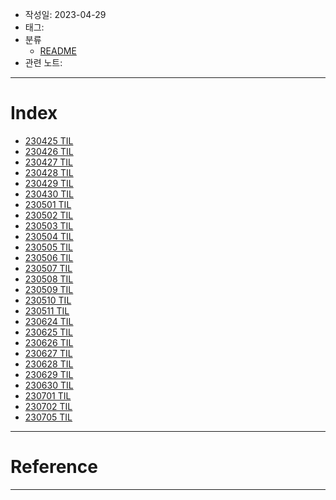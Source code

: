 - 작성일: 2023-04-29
- 태그: 
- 분류
	- [README](../README.md)
- 관련 노트:
***
# Index

- [230425 TIL](230425%20TIL.md)
- [230426 TIL](230426%20TIL.md)
- [230427 TIL](230427%20TIL.md)
- [230428 TIL](230428%20TIL.md)
- [230429 TIL](230429%20TIL.md)
- [230430 TIL](230430%20TIL.md)
- [230501 TIL](230501%20TIL.md)
- [230502 TIL](230502%20TIL.md)
- [230503 TIL](230503%20TIL.md)
- [230504 TIL](230504%20TIL.md)
- [230505 TIL](230505%20TIL.md)
- [230506 TIL](230506%20TIL.md)
- [230507 TIL](230507%20TIL.md)
- [230508 TIL](230508%20TIL.md)
- [230509 TIL](230509%20TIL.md)
- [230510 TIL](230510%20TIL.md)
- [230511 TIL](230511%20TIL.md)
- [230624 TIL](230624%20TIL.md)
- [230625 TIL](230625%20TIL.md) 
- [230626 TIL](230626%20TIL.md)
- [230627 TIL](230627%20TIL.md)
- [230628 TIL](230628%20TIL.md)
- [230629 TIL](230629%20TIL.md)
- [230630 TIL](230630%20TIL.md)
- [230701 TIL](230701%20TIL.md)
- [230702 TIL](230702%20TIL.md)
- [230705 TIL](230705%20TIL.md)

***
# Reference


***